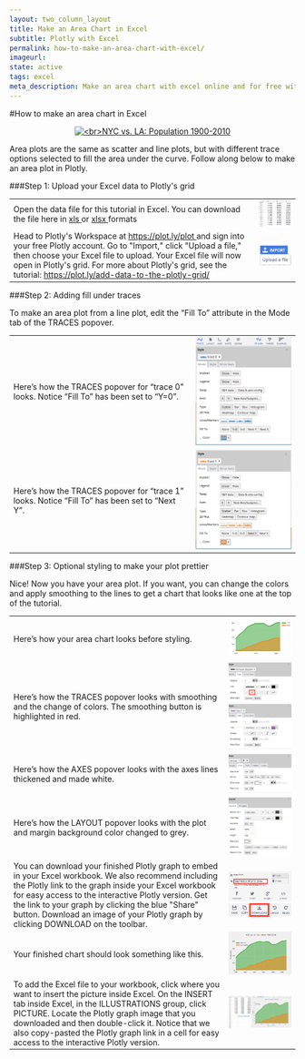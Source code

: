 ```yaml
---
layout: two_column_layout
title: Make an Area Chart in Excel
subtitle: Plotly with Excel
permalink: how-to-make-an-area-chart-with-excel/
imageurl: 
state: active
tags: excel
meta_description: Make an area chart with excel online and for free with Plotly
---
```


#How to make an area chart in Excel 

<div>
    <a href="https://plot.ly/~Dreamshot/564/" target="_blank" title="&lt;br&gt;NYC vs. LA: Population 1900-2010" style="display: block; text-align: center;"><img src="https://plot.ly/~Dreamshot/564.png" alt="&lt;br&gt;NYC vs. LA: Population 1900-2010" style="max-width: 100%;width: 800px;"  width="800" onerror="this.onerror=null;this.src='https://plot.ly/404.png';" /></a>
    <script data-plotly="Dreamshot:564" src="https://plot.ly/embed.js" async></script>
</div>

Area plots are the same as scatter and line plots, but with different trace options selected to fill the area under the curve. Follow along below to make an area plot in Plotly.

###Step 1: Upload your Excel data to Plotly's grid

<table>
<tbody>
<tr>
<td>
Open the data file for this tutorial in Excel. You can download the file here in
<a class="link--impt" href="https://www.dropbox.com/s/htpcd8vpljhfxlt/Area%20Chart%20Data%20copy.xls?raw=1" target="_blank">
xls
</a>
or
<a class="link--impt" href="https://www.dropbox.com/s/9kvlgzcteb0bull/Area%20Chart%20Data.xlsx?dl=0?raw=1" target="_blank">
xlsx
</a>
formats
</td>
<td>
<img alt="How to make an area chart with excel 17" src="/static/images/area-charts-in-excel-with-plotly/image17.png" title=""/>
</td>
</tr>
<tr>
<td>
Head to Plotly's Workspace at
<a class="link--impt" href="/plot">
https://plot.ly/plot
</a>
and sign into your free Plotly account. Go to "Import," click "Upload a file," then choose your Excel file to upload. Your Excel file will now open in Plotly's grid. For more about Plotly's grid, see the tutorial:
<a class="link--impt" href="/add-data-to-the-plotly-grid/">
https://plot.ly/add-data-to-the-plotly-grid/
</a>

</td>
<td>
<img alt="How to make an area chart with excel 12" src="/static/images/area-charts-in-excel-with-plotly/image12.png" title=""/>
</td>
</tr>
</tbody>
</table>

###Step 2: Adding fill under traces

To make an area plot from a line plot, edit the “Fill To” attribute in the Mode tab of the TRACES popover.

<table>
<tbody>
<tr>
<td>
Here’s how the
TRACES
popover for “trace 0” looks. Notice “Fill To” has been set to “Y=0”.
</td>
<td>
<img alt="How to make an area chart with excel 09" src="/static/images/area-charts-in-excel-with-plotly/image09.png" title=""/>
</td>
</tr>
<tr>
<td>
Here’s how the
TRACES
popover for “trace 1” looks. Notice “Fill To” has been set to “Next Y”.
</td>
<td>
<img alt="How to make an area chart with excel 04" src="/static/images/area-charts-in-excel-with-plotly/image04.png" title=""/>
</td>
</tr>
</tbody>
</table>

###Step 3: Optional styling to make your plot prettier

Nice! Now you have your area plot. If you want, you can change the colors and apply smoothing to the lines to get a chart that looks like one at the top of the tutorial.

<table>
<tbody>
<tr>
<td>
Here’s how your area chart looks before styling.
</td>
<td>
<img alt="How to make an area chart with excel 00" src="/static/images/area-charts-in-excel-with-plotly/image00.png" title=""/>
</td>
</tr>
<tr>
<td>
Here’s how the TRACES popover looks with smoothing and the change of colors. The smoothing button is highlighted in red.
</td>
<td>
<img alt="How to make an area chart with excel 06" src="/static/images/area-charts-in-excel-with-plotly/image06.png" title=""/>
<img alt="How to make an area chart with excel 02" src="/static/images/area-charts-in-excel-with-plotly/image02.png" title=""/>
</td>
</tr>
<tr>
<td>
Here’s how the
AXES
popover looks with the axes lines thickened and made white.
</td>
<td>
<img alt="How to make an area chart with excel 07" src="/static/images/area-charts-in-excel-with-plotly/image07.png" title=""/>
</td>
</tr>
<tr>
<td>
Here’s how the
LAYOUT
popover looks with the plot and margin background color changed to grey.
</td>
<td>
<img alt="How to make an area chart with excel 03" src="/static/images/area-charts-in-excel-with-plotly/image03.png" title=""/>
</td>
</tr>
<tr>
<td>
You can download your finished Plotly graph to embed in your Excel workbook. We also recommend including the Plotly link to the graph inside your Excel workbook for easy access to the interactive Plotly version. Get the link to your graph by clicking the blue "Share" button. Download an image of your Plotly graph by clicking
DOWNLOAD
on the toolbar.
</td>
<td>
<img alt="How to make an area chart with excel 14" src="/static/images/area-charts-in-excel-with-plotly/image14.png" title=""/>
<img alt="How to make an area chart with excel 13" src="/static/images/area-charts-in-excel-with-plotly/image13.png" title=""/>
</td>
</tr>
<tr>
<td>
Your finished chart should look something like this.
</td>
<td>
<img alt="How to make an area chart with excel 01" src="/static/images/area-charts-in-excel-with-plotly/image01.png" title=""/>
</td>
</tr>
<tr>
<td>
To add the Excel file to your workbook, click where you want to insert the picture inside Excel. On the
INSERT
tab inside Excel, in the
ILLUSTRATIONS
group, click
PICTURE.
Locate the Plotly graph image that you downloaded and then double-click it. Notice that we also copy-pasted the Plotly graph link in a cell for easy access to the interactive Plotly version.
</td>
<td>
<img alt="How to make an area chart with excel 18" src="/static/images/area-charts-in-excel-with-plotly/image18.png" title=""/>
</td>
</tr>
</tbody>
</table>
